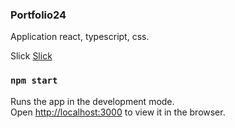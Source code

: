 ### Portfolio24 

Application react, typescript, css.

Slick
[Slick](https://www.npmjs.com/package/react-slick)

### `npm start`

Runs the app in the development mode.\
Open [http://localhost:3000](http://localhost:3000) to view it in the browser.
